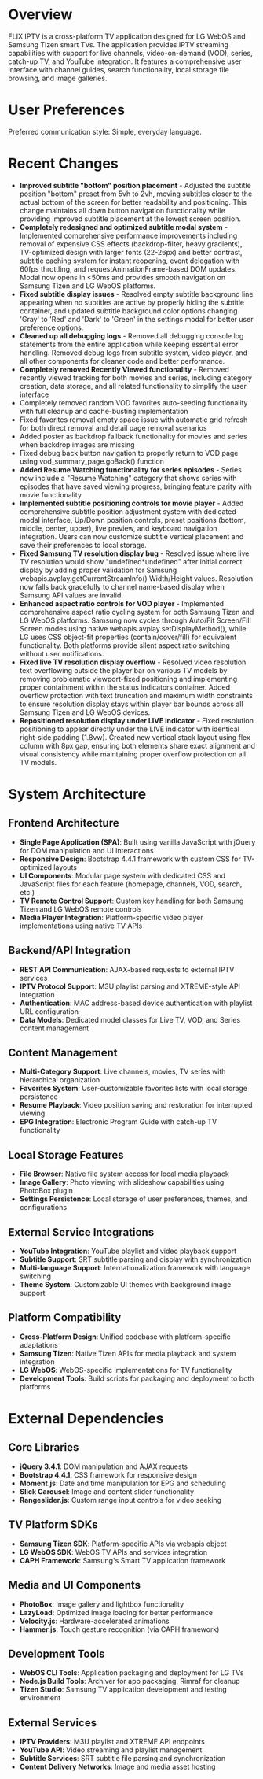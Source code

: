 # Overview

FLIX IPTV is a cross-platform TV application designed for LG WebOS and Samsung Tizen smart TVs. The application provides IPTV streaming capabilities with support for live channels, video-on-demand (VOD), series, catch-up TV, and YouTube integration. It features a comprehensive user interface with channel guides, search functionality, local storage file browsing, and image galleries.

# User Preferences

Preferred communication style: Simple, everyday language.

# Recent Changes

- **Improved subtitle "bottom" position placement** - Adjusted the subtitle position "bottom" preset from 5vh to 2vh, moving subtitles closer to the actual bottom of the screen for better readability and positioning. This change maintains all down button navigation functionality while providing improved subtitle placement at the lowest screen position.
- **Completely redesigned and optimized subtitle modal system** - Implemented comprehensive performance improvements including removal of expensive CSS effects (backdrop-filter, heavy gradients), TV-optimized design with larger fonts (22-26px) and better contrast, subtitle caching system for instant reopening, event delegation with 60fps throttling, and requestAnimationFrame-based DOM updates. Modal now opens in <50ms and provides smooth navigation on Samsung Tizen and LG WebOS platforms.
- **Fixed subtitle display issues** - Resolved empty subtitle background line appearing when no subtitles are active by properly hiding the subtitle container, and updated subtitle background color options changing 'Gray' to 'Red' and 'Dark' to 'Green' in the settings modal for better user preference options.
- **Cleaned up all debugging logs** - Removed all debugging console.log statements from the entire application while keeping essential error handling. Removed debug logs from subtitle system, video player, and all other components for cleaner code and better performance.
- **Completely removed Recently Viewed functionality** - Removed recently viewed tracking for both movies and series, including category creation, data storage, and all related functionality to simplify the user interface
- Completely removed random VOD favorites auto-seeding functionality with full cleanup and cache-busting implementation
- Fixed favorites removal empty space issue with automatic grid refresh for both direct removal and detail page removal scenarios
- Added poster as backdrop fallback functionality for movies and series when backdrop images are missing
- Fixed debug back button navigation to properly return to VOD page using vod_summary_page.goBack() function
- **Added Resume Watching functionality for series episodes** - Series now include a "Resume Watching" category that shows series with episodes that have saved viewing progress, bringing feature parity with movie functionality
- **Implemented subtitle positioning controls for movie player** - Added comprehensive subtitle position adjustment system with dedicated modal interface, Up/Down position controls, preset positions (bottom, middle, center, upper), live preview, and keyboard navigation integration. Users can now customize subtitle vertical placement and save their preferences to local storage.
- **Fixed Samsung TV resolution display bug** - Resolved issue where live TV resolution would show "undefined*undefined" after initial correct display by adding proper validation for Samsung webapis.avplay.getCurrentStreamInfo() Width/Height values. Resolution now falls back gracefully to channel name-based display when Samsung API values are invalid.
- **Enhanced aspect ratio controls for VOD player** - Implemented comprehensive aspect ratio cycling system for both Samsung Tizen and LG WebOS platforms. Samsung now cycles through Auto/Fit Screen/Fill Screen modes using native webapis.avplay.setDisplayMethod(), while LG uses CSS object-fit properties (contain/cover/fill) for equivalent functionality. Both platforms provide silent aspect ratio switching without user notifications.
- **Fixed live TV resolution display overflow** - Resolved video resolution text overflowing outside the player bar on various TV models by removing problematic viewport-fixed positioning and implementing proper containment within the status indicators container. Added overflow protection with text truncation and maximum width constraints to ensure resolution display stays within player bar bounds across all Samsung Tizen and LG WebOS devices.
- **Repositioned resolution display under LIVE indicator** - Fixed resolution positioning to appear directly under the LIVE indicator with identical right-side padding (1.8vw). Created new vertical stack layout using flex column with 8px gap, ensuring both elements share exact alignment and visual consistency while maintaining proper overflow protection on all TV models.

# System Architecture

## Frontend Architecture
- **Single Page Application (SPA)**: Built using vanilla JavaScript with jQuery for DOM manipulation and UI interactions
- **Responsive Design**: Bootstrap 4.4.1 framework with custom CSS for TV-optimized layouts
- **UI Components**: Modular page system with dedicated CSS and JavaScript files for each feature (homepage, channels, VOD, search, etc.)
- **TV Remote Control Support**: Custom key handling for both Samsung Tizen and LG WebOS remote controls
- **Media Player Integration**: Platform-specific video player implementations using native TV APIs

## Backend/API Integration
- **REST API Communication**: AJAX-based requests to external IPTV services
- **IPTV Protocol Support**: M3U playlist parsing and XTREME-style API integration
- **Authentication**: MAC address-based device authentication with playlist URL configuration
- **Data Models**: Dedicated model classes for Live TV, VOD, and Series content management

## Content Management
- **Multi-Category Support**: Live channels, movies, TV series with hierarchical organization
- **Favorites System**: User-customizable favorites lists with local storage persistence
- **Resume Playback**: Video position saving and restoration for interrupted viewing
- **EPG Integration**: Electronic Program Guide with catch-up TV functionality

## Local Storage Features
- **File Browser**: Native file system access for local media playback
- **Image Gallery**: Photo viewing with slideshow capabilities using PhotoBox plugin
- **Settings Persistence**: Local storage of user preferences, themes, and configurations

## External Service Integrations
- **YouTube Integration**: YouTube playlist and video playback support
- **Subtitle Support**: SRT subtitle parsing and display with synchronization
- **Multi-language Support**: Internationalization framework with language switching
- **Theme System**: Customizable UI themes with background image support

## Platform Compatibility
- **Cross-Platform Design**: Unified codebase with platform-specific adaptations
- **Samsung Tizen**: Native Tizen APIs for media playback and system integration
- **LG WebOS**: WebOS-specific implementations for TV functionality
- **Development Tools**: Build scripts for packaging and deployment to both platforms

# External Dependencies

## Core Libraries
- **jQuery 3.4.1**: DOM manipulation and AJAX requests
- **Bootstrap 4.4.1**: CSS framework for responsive design
- **Moment.js**: Date and time manipulation for EPG and scheduling
- **Slick Carousel**: Image and content slider functionality
- **Rangeslider.js**: Custom range input controls for video seeking

## TV Platform SDKs
- **Samsung Tizen SDK**: Platform-specific APIs via webapis object
- **LG WebOS SDK**: WebOS TV APIs and services integration
- **CAPH Framework**: Samsung's Smart TV application framework

## Media and UI Components
- **PhotoBox**: Image gallery and lightbox functionality
- **LazyLoad**: Optimized image loading for better performance
- **Velocity.js**: Hardware-accelerated animations
- **Hammer.js**: Touch gesture recognition (via CAPH framework)

## Development Tools
- **WebOS CLI Tools**: Application packaging and deployment for LG TVs
- **Node.js Build Tools**: Archiver for app packaging, Rimraf for cleanup
- **Tizen Studio**: Samsung TV application development and testing environment

## External Services
- **IPTV Providers**: M3U playlist and XTREME API endpoints
- **YouTube API**: Video streaming and playlist management
- **Subtitle Services**: SRT subtitle file parsing and synchronization
- **Content Delivery Networks**: Image and media asset hosting